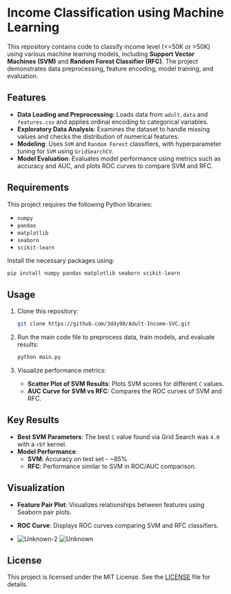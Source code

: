 # Income Classification using Machine Learning

This repository contains code to classify income level (<=50K or >50K) using various machine learning models, including **Support Vector Machines (SVM)** and **Random Forest Classifier (RFC)**. The project demonstrates data preprocessing, feature encoding, model training, and evaluation.

## Features

- **Data Loading and Preprocessing**: Loads data from `adult.data` and `features.csv` and applies ordinal encoding to categorical variables.
- **Exploratory Data Analysis**: Examines the dataset to handle missing values and checks the distribution of numerical features.
- **Modeling**: Uses `SVM` and `Random Forest` classifiers, with hyperparameter tuning for `SVM` using `GridSearchCV`.
- **Model Evaluation**: Evaluates model performance using metrics such as accuracy and AUC, and plots ROC curves to compare SVM and RFC.

## Requirements

This project requires the following Python libraries:
- `numpy`
- `pandas`
- `matplotlib`
- `seaborn`
- `scikit-learn`

Install the necessary packages using:
```bash
pip install numpy pandas matplotlib seaborn scikit-learn
```

## Usage

1. Clone this repository:
   ```bash
   git clone https://github.com/3ddy98/Adult-Income-SVC.git
   ```

2. Run the main code file to preprocess data, train models, and evaluate results:
   ```python
   python main.py
   ```

3. Visualize performance metrics:
   - **Scatter Plot of SVM Results**: Plots SVM scores for different `C` values.
   - **AUC Curve for SVM vs RFC**: Compares the ROC curves of SVM and RFC.

## Key Results

- **Best SVM Parameters**: The best `C` value found via Grid Search was `4.0` with a `rbf` kernel.
- **Model Performance**:
  - **SVM**: Accuracy on test set - ~85%
  - **RFC**: Performance similar to SVM in ROC/AUC comparison.

## Visualization

- **Feature Pair Plot**: Visualizes relationships between features using Seaborn pair plots.
- **ROC Curve**: Displays ROC curves comparing SVM and RFC classifiers.

- ![Unknown-2](https://github.com/user-attachments/assets/a842dbac-8e3a-41b8-95dc-9df70f2e1130)
![Unknown](https://github.com/user-attachments/assets/96c0eae0-0502-48cd-a109-bae0218e40af)


## License

This project is licensed under the MIT License. See the [LICENSE](LICENSE) file for details.
